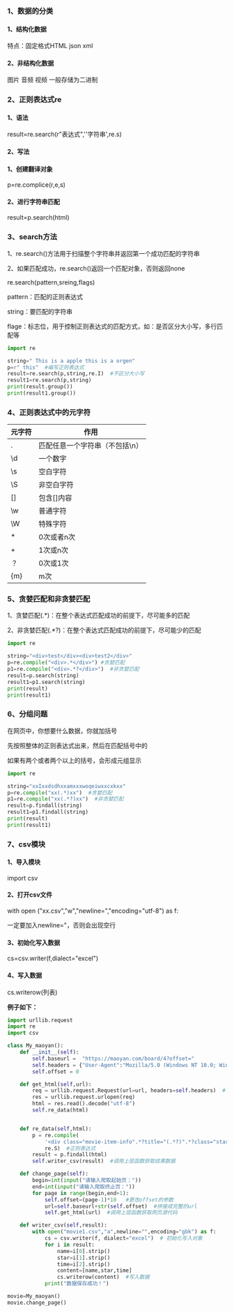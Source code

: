 ### 1、数据的分类

#### 1、结构化数据

特点：固定格式HTML json xml

#### 2、非结构化数据

图片 音频 视频 一般存储为二进制

### 2、正则表达式re

#### 1、语法

result=re.search(r"表达式",''字符串',re.s)

#### 2、写法

#### 1、创建翻译对象

p=re.complice(r,e,s)

#### 2、进行字符串匹配

result=p.search(html)

### 3、search方法

1、re.search()方法用于扫描整个字符串并返回第一个成功匹配的字符串

2、如果匹配成功，re.search()返回一个匹配对象，否则返回none

re.search(pattern,sreing,flags)

pattern：匹配的正则表达式

string：要匹配的字符串

flage：标志位，用于控制正则表达式的匹配方式，如：是否区分大小写，多行匹配等

```python
import re

string=" This is a apple this is a orgen"
p=r" this"  #编写正则表达式
result=re.search(p,string,re.I)  #不区分大小写
result1=re.search(p,string)
print(result.group())
print(result1.group())
```

### 4、正则表达式中的元字符

| 元字符 | 作用                           |
| ------ | ------------------------------ |
| .      | 匹配任意一个字符串（不包括\n） |
| \d     | 一个数字                       |
| \s     | 空白字符                       |
| \S     | 非空白字符                     |
| []     | 包含[]内容                     |
| \w     | 普通字符                       |
| \W     | 特殊字符                       |
| *      | 0次或者n次                     |
| +      | 1次或n次                       |
| ？     | 0次或1次                       |
| {m}    | m次                            |

### 5、贪婪匹配和非贪婪匹配

1、贪婪匹配(.*)：在整个表达式匹配成功的前提下，尽可能多的匹配

2、非贪婪匹配(.*?)：在整个表达式匹配成功的前提下，尽可能少的匹配

```python
import re

string="<div>test</div><div>test2</div>"
p=re.compile("<div>.*</div>") #贪婪匹配
p1=re.compile("<div>.*?</div>")  #非贪婪匹配
result=p.search(string)
result1=p1.search(string)
print(result)
print(result1)
```

### 6、分组问题

在网页中，你想要什么数据，你就加括号

先按照整体的正则表达式出来，然后在匹配括号中的

如果有两个或者两个以上的括号，会形成元组显示

```python
import re

string="xxIxxdsdhxxamxxxwoqeiwxxcxkxx"
p=re.compile("xx(.*)xx")  #贪婪匹配
p1=re.compile("xx(.*?)xx")  #非贪婪匹配
result=p.findall(string)
result1=p1.findall(string)
print(result)
print(result1)
```

### 7、csv模块

#### 1、导入模块

import csv

#### 2、打开csv文件

with open ("xx.csv","w","newline=","encoding="utf-8") as f:

一定要加入newline="，否则会出现空行

#### 3、初始化写入数据

cs=csv.writer(f,dialect="excel")

#### 4、写入数据

cs.writerow(列表)

**例子如下：**

```python
import urllib.request
import re
import csv

class My_maoyan():
    def __init__(self):
        self.baseurl =  "https://maoyan.com/board/4?offset="
        self.headers = {"User-Agent":"Mozilla/5.0 (Windows NT 10.0; Win64; x64) AppleWebKit/537.36 (KHTML, like Gecko) Chrome/75.0.3770.80 Safari/537.36"}
        self.offset = 0

    def get_html(self,url):
        req = urllib.request.Request(url=url, headers=self.headers)  # 创建请求对象
        res = urllib.request.urlopen(req)
        html = res.read().decode("utf-8")
        self.re_data(html)


    def re_data(self,html):
        p = re.compile(
            '<div class="movie-item-info".*?title="(.*?)".*?class="star">(.*?)</p>.*?class="releasetime">(.*?)</p>',
            re.S)  #正则表达式
        result = p.findall(html)
        self.writer_csv(result)  #调用上层函数获取结果数据

    def change_page(self):
        begin=int(input("请输入爬取起始页："))
        end=int(input("请输入爬取终止页："))
        for page in range(begin,end+1):
            self.offset=(page-1)*10   #更改offset的参数
            url=self.baseurl+str(self.offset)  #拼接成完整的url
            self.get_html(url)  #调用上层函数获取网页源代码

    def writer_csv(self,result):
        with open("movie1.csv","a",newline="",encoding="gbk") as f:
            cs = csv.writer(f, dialect="excel")  # 初始化写入对象
            for i in result:
                name=i[0].strip()
                star=i[1].strip()
                time=i[2].strip()
                content=[name,star,time]
                cs.writerow(content)  #写入数据
            print("数据保存成功！")

movie=My_maoyan()
movie.change_page()



```



### 